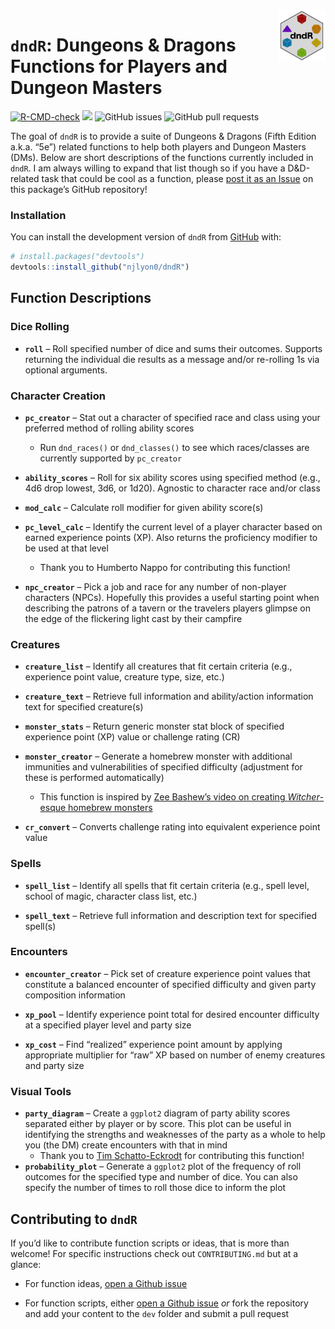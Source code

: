 
<!-- README.md is generated from README.Rmd. Please edit that file -->

<img src="man/figures/dndR_hex.png" align = "right" width = "15%" />

# `dndR`: Dungeons & Dragons Functions for Players and Dungeon Masters

<!-- badges: start -->

[![R-CMD-check](https://github.com/njlyon0/dndR/workflows/R-CMD-check/badge.svg)](https://github.com/njlyon0/dndR/actions)
[![](https://cranlogs.r-pkg.org/badges/dndR)](https://cran.r-project.org/package=dndR)
![GitHub issues](https://img.shields.io/github/issues-raw/njlyon0/dndR)
![GitHub pull
requests](https://img.shields.io/github/issues-pr/njlyon0/dndR)
<!-- badges: end -->

The goal of `dndR` is to provide a suite of Dungeons & Dragons (Fifth
Edition a.k.a. “5e”) related functions to help both players and Dungeon
Masters (DMs). Below are short descriptions of the functions currently
included in `dndR`. I am always willing to expand that list though so if
you have a D&D-related task that could be cool as a function, please
[post it as an Issue](https://github.com/njlyon0/dndR/issues) on this
package’s GitHub repository!

### Installation

You can install the development version of `dndR` from
[GitHub](https://github.com/) with:

``` r
# install.packages("devtools")
devtools::install_github("njlyon0/dndR")
```

## Function Descriptions

### Dice Rolling

- **`roll`** – Roll specified number of dice and sums their outcomes.
  Supports returning the individual die results as a message and/or
  re-rolling 1s via optional arguments.

### Character Creation

- **`pc_creator`** – Stat out a character of specified race and class
  using your preferred method of rolling ability scores

  - Run `dnd_races()` or `dnd_classes()` to see which races/classes are
    currently supported by `pc_creator`

- **`ability_scores`** – Roll for six ability scores using specified
  method (e.g., 4d6 drop lowest, 3d6, or 1d20). Agnostic to character
  race and/or class

- **`mod_calc`** – Calculate roll modifier for given ability score(s)

- **`pc_level_calc`** – Identify the current level of a player character
  based on earned experience points (XP). Also returns the proficiency
  modifier to be used at that level

  - Thank you to Humberto Nappo for contributing this function!

- **`npc_creator`** – Pick a job and race for any number of non-player
  characters (NPCs). Hopefully this provides a useful starting point
  when describing the patrons of a tavern or the travelers players
  glimpse on the edge of the flickering light cast by their campfire

### Creatures

- **`creature_list`** – Identify all creatures that fit certain criteria
  (e.g., experience point value, creature type, size, etc.)

- **`creature_text`** – Retrieve full information and ability/action
  information text for specified creature(s)

- **`monster_stats`** – Return generic monster stat block of specified
  experience point (XP) value or challenge rating (CR)

- **`monster_creator`** – Generate a homebrew monster with additional
  immunities and vulnerabilities of specified difficulty (adjustment for
  these is performed automatically)

  - This function is inspired by [Zee Bashew’s video on creating
    *Witcher*-esque homebrew
    monsters](https://www.youtube.com/watch?v=GhjkPv4qo5w)

- **`cr_convert`** – Converts challenge rating into equivalent
  experience point value

### Spells

- **`spell_list`** – Identify all spells that fit certain criteria
  (e.g., spell level, school of magic, character class list, etc.)

- **`spell_text`** – Retrieve full information and description text for
  specified spell(s)

### Encounters

- **`encounter_creator`** – Pick set of creature experience point values
  that constitute a balanced encounter of specified difficulty and given
  party composition information

- **`xp_pool`** – Identify experience point total for desired encounter
  difficulty at a specified player level and party size

- **`xp_cost`** – Find “realized” experience point amount by applying
  appropriate multiplier for “raw” XP based on number of enemy creatures
  and party size

### Visual Tools

- **`party_diagram`** – Create a `ggplot2` diagram of party ability
  scores separated either by player or by score. This plot can be useful
  in identifying the strengths and weaknesses of the party as a whole to
  help you (the DM) create encounters with that in mind
  - Thank you to [Tim Schatto-Eckrodt](https://kudusch.de/) for
    contributing this function!
- **`probability_plot`** – Generate a `ggplot2` plot of the frequency of
  roll outcomes for the specified type and number of dice. You can also
  specify the number of times to roll those dice to inform the plot

## Contributing to `dndR`

If you’d like to contribute function scripts or ideas, that is more than
welcome! For specific instructions check out `CONTRIBUTING.md` but at a
glance:

- For function ideas, [open a Github
  issue](https://github.com/njlyon0/dndR/issues)

- For function scripts, either [open a Github
  issue](https://github.com/njlyon0/dndR/issues) *or* fork the
  repository and add your content to the `dev` folder and submit a pull
  request
